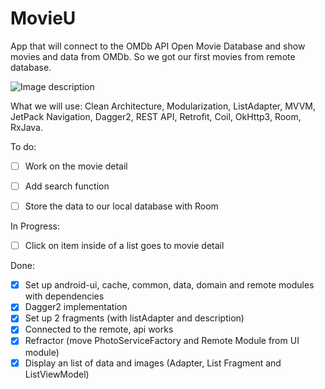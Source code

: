 # MovieU

App that will connect to the OMDb API Open Movie Database and show movies and data from OMDb.
So we got our first movies from remote database.

![Image description](https://i.ibb.co/rGyJ8cC/screenshot.jpg)

What we will use:
Clean Architecture,
Modularization,
ListAdapter,
MVVM,
JetPack Navigation,
Dagger2,
REST API,
Retrofit,
Coil,
OkHttp3,
Room,
RxJava.

To do:
- [ ] Work on the movie detail
- [ ] Add search function
- [ ] Store the data to our local database with Room


In Progress:
- [ ] Click on item inside of a list goes to movie detail

Done:
- [x] Set up android-ui, cache, common, data, domain and remote modules with dependencies
- [x] Dagger2 implementation
- [x] Set up 2 fragments (with listAdapter and description)
- [x] Connected to the remote, api works
- [x] Refractor (move PhotoServiceFactory and Remote Module from UI module)
- [x] Display an list of data and images (Adapter, List Fragment and ListViewModel)
